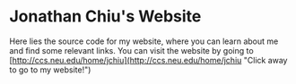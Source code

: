 Jonathan Chiu's Website
=======

Here lies the source code for my website, where you can learn about me and find some relevant links. You can visit the website by going to [http://ccs.neu.edu/home/jchiu](http://ccs.neu.edu/home/jchiu "Click away to go to my website!")

